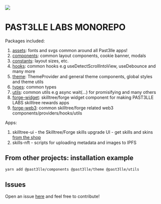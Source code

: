 <img src="https://user-images.githubusercontent.com/21335563/224188765-f886ae46-c251-431e-bc23-afbd851ae589.png"/>

# PAST3LLE LABS MONOREPO

Packages included:
1. [assets](github.com/PAST3LLE/past3lle-monorepo/tree/main/packages/assets): fonts and svgs common around all Past3lle apps!
2. [components](github.com/PAST3LLE/past3lle-monorepo/tree/main/packages/components): common layout components, cookie banner, modals
3. [constants](github.com/PAST3LLE/past3lle-monorepo/tree/main/packages/constants): layout sizes, etc.
4. [hooks](github.com/PAST3LLE/past3lle-monorepo/tree/main/packages/hooks): common hooks e.g useDetectScrollIntoView, useDebounce and many more
5. [theme](github.com/PAST3LLE/past3lle-monorepo/tree/main/packages/theme): ThemeProvider and general theme components, global styles and theme utils
6. [types](github.com/PAST3LLE/past3lle-monorepo/tree/main/packages/types): common types
7. [utils](github.com/PAST3LLE/past3lle-monorepo/tree/main/packages/utils): common utils e.g async wait(...) for promisifying and many others
8. [forge-widget](github.com/PAST3LLE/past3lle-monorepo/tree/main/packages/forge-widget): skilltree/forge widget component for making PAST3LLE LABS skilltree rewards apps
9. [forge-web3](github.com/PAST3LLE/past3lle-monorepo/tree/main/packages/forge-web3): common skilltree/forge related web3 components/providers/hooks/utils

Apps:
1. skilltree-ui - the Skilltree/Forge skills upgrade UI - get skills and skins [from the shop](https://pastelle.shop)
2. skills-nft - scripts for uploading metadata and images to IPFS

## From other projects: installation example
```bash
yarn add @past3lle/components @past3lle/theme @past3lle/utils
```

## Issues
Open an issue [here](https://github.com/PAST3LLE/past3lle-monorepo/issues) and feel free to contribute!

